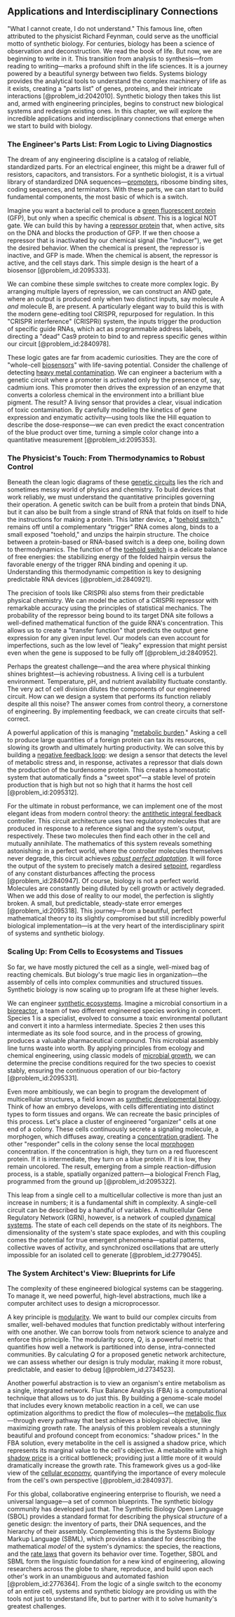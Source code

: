 ## Applications and Interdisciplinary Connections

"What I cannot create, I do not understand." This famous line, often attributed to the physicist Richard Feynman, could serve as the unofficial motto of synthetic biology. For centuries, biology has been a science of observation and deconstruction. We read the book of life. But now, we are beginning to write in it. This transition from analysis to synthesis—from reading to writing—marks a profound shift in the life sciences. It is a journey powered by a beautiful synergy between two fields. Systems biology provides the analytical tools to understand the complex machinery of life as it exists, creating a "parts list" of genes, proteins, and their intricate interactions [@problem_id:2042010]. Synthetic biology then takes this list and, armed with engineering principles, begins to construct new biological systems and redesign existing ones. In this chapter, we will explore the incredible applications and interdisciplinary connections that emerge when we start to build with biology.

### The Engineer's Parts List: From Logic to Living Diagnostics

The dream of any engineering discipline is a catalog of reliable, standardized parts. For an electrical engineer, this might be a drawer full of resistors, capacitors, and transistors. For a synthetic biologist, it is a virtual library of standardized DNA sequences—[promoters](@article_id:149402), ribosome binding sites, coding sequences, and terminators. With these parts, we can start to build fundamental components, the most basic of which is a switch.

Imagine you want a bacterial cell to produce a [green fluorescent protein](@article_id:186313) (GFP), but only when a specific chemical is *absent*. This is a logical NOT gate. We can build this by having a [repressor protein](@article_id:194441) that, when active, sits on the DNA and blocks the production of GFP. If we then choose a repressor that is inactivated by our chemical signal (the "inducer"), we get the desired behavior. When the chemical is present, the repressor is inactive, and GFP is made. When the chemical is absent, the repressor is active, and the cell stays dark. This simple design is the heart of a biosensor [@problem_id:2095333].

We can combine these simple switches to create more complex logic. By arranging multiple layers of repression, we can construct an AND gate, where an output is produced only when two distinct inputs, say molecule A *and* molecule B, are present. A particularly elegant way to build this is with the modern gene-editing tool CRISPR, repurposed for regulation. In this "CRISPR interference" (CRISPRi) system, the inputs trigger the production of specific guide RNAs, which act as programmable address labels, directing a "dead" Cas9 protein to bind to and repress specific genes within our circuit [@problem_id:2840978].

These logic gates are far from academic curiosities. They are the core of "whole-cell [biosensors](@article_id:181758)" with life-saving potential. Consider the challenge of detecting [heavy metal contamination](@article_id:200790). We can engineer a bacterium with a genetic circuit where a promoter is activated only by the presence of, say, cadmium ions. This promoter then drives the expression of an enzyme that converts a colorless chemical in the environment into a brilliant blue pigment. The result? A living sensor that provides a clear, visual indication of toxic contamination. By carefully modeling the kinetics of gene expression and enzymatic activity—using tools like the Hill equation to describe the dose-response—we can even predict the exact concentration of the blue product over time, turning a simple color change into a quantitative measurement [@problem_id:2095353].

### The Physicist's Touch: From Thermodynamics to Robust Control

Beneath the clean logic diagrams of these [genetic circuits](@article_id:138474) lies the rich and sometimes messy world of physics and chemistry. To build devices that work reliably, we must understand the quantitative principles governing their operation. A genetic switch can be built from a protein that binds DNA, but it can also be built from a single strand of RNA that folds on itself to hide the instructions for making a protein. This latter device, a "[toehold switch](@article_id:196622)," remains off until a complementary "trigger" RNA comes along, binds to a small exposed "toehold," and unzips the hairpin structure. The choice between a protein-based or RNA-based switch is a deep one, boiling down to thermodynamics. The function of the [toehold switch](@article_id:196622) is a delicate balance of free energies: the stabilizing energy of the folded hairpin versus the favorable energy of the trigger RNA binding and opening it up. Understanding this thermodynamic competition is key to designing predictable RNA devices [@problem_id:2840921].

The precision of tools like CRISPRi also stems from their predictable physical chemistry. We can model the action of a CRISPRi repressor with remarkable accuracy using the principles of statistical mechanics. The probability of the repressor being bound to its target DNA site follows a well-defined mathematical function of the guide RNA's concentration. This allows us to create a "transfer function" that predicts the output gene expression for any given input level. Our models can even account for imperfections, such as the low level of "leaky" expression that might persist even when the gene is supposed to be fully off [@problem_id:2840952].

Perhaps the greatest challenge—and the area where physical thinking shines brightest—is achieving robustness. A living cell is a turbulent environment. Temperature, pH, and nutrient availability fluctuate constantly. The very act of cell division dilutes the components of our engineered circuit. How can we design a system that performs its function reliably despite all this noise? The answer comes from control theory, a cornerstone of engineering. By implementing feedback, we can create circuits that self-correct.

A powerful application of this is managing "[metabolic burden](@article_id:154718)." Asking a cell to produce large quantities of a foreign protein can tax its resources, slowing its growth and ultimately hurting productivity. We can solve this by building a [negative feedback loop](@article_id:145447): we design a sensor that detects the level of metabolic stress and, in response, activates a repressor that dials down the production of the burdensome protein. This creates a homeostatic system that automatically finds a "sweet spot"—a stable level of protein production that is high but not so high that it harms the host cell [@problem_id:2095312].

For the ultimate in robust performance, we can implement one of the most elegant ideas from modern control theory: the [antithetic integral feedback](@article_id:190170) controller. This circuit architecture uses two regulatory molecules that are produced in response to a reference signal and the system's output, respectively. These two molecules then find each other in the cell and mutually annihilate. The mathematics of this system reveals something astonishing: in a perfect world, where the controller molecules themselves never degrade, this circuit achieves *[robust perfect adaptation](@article_id:151295)*. It will force the output of the system to precisely match a desired [setpoint](@article_id:153928), regardless of any constant disturbances affecting the process [@problem_id:2840947]. Of course, biology is not a perfect world. Molecules are constantly being diluted by cell growth or actively degraded. When we add this dose of reality to our model, the perfection is slightly broken. A small, but predictable, steady-state error emerges [@problem_id:2095318]. This journey—from a beautiful, perfect mathematical theory to its slightly compromised but still incredibly powerful biological implementation—is at the very heart of the interdisciplinary spirit of systems and synthetic biology.

### Scaling Up: From Cells to Ecosystems and Tissues

So far, we have mostly pictured the cell as a single, well-mixed bag of reacting chemicals. But biology's true magic lies in organization—the assembly of cells into complex communities and structured tissues. Synthetic biology is now scaling up to program life at these higher levels.

We can engineer [synthetic ecosystems](@article_id:197867). Imagine a microbial consortium in a [bioreactor](@article_id:178286), a team of two different engineered species working in concert. Species 1 is a specialist, evolved to consume a toxic environmental pollutant and convert it into a harmless intermediate. Species 2 then uses this intermediate as its sole food source, and in the process of growing, produces a valuable pharmaceutical compound. This microbial assembly line turns waste into worth. By applying principles from ecology and chemical engineering, using classic models of [microbial growth](@article_id:275740), we can determine the precise conditions required for the two species to coexist stably, ensuring the continuous operation of our bio-factory [@problem_id:2095331].

Even more ambitiously, we can begin to program the development of multicellular structures, a field known as [synthetic developmental biology](@article_id:195091). Think of how an embryo develops, with cells differentiating into distinct types to form tissues and organs. We can recreate the basic principles of this process. Let's place a cluster of engineered "organizer" cells at one end of a colony. These cells continuously secrete a signaling molecule, a morphogen, which diffuses away, creating a [concentration gradient](@article_id:136139). The other "responder" cells in the colony sense the local [morphogen](@article_id:271005) concentration. If the concentration is high, they turn on a red fluorescent protein. If it is intermediate, they turn on a blue protein. If it is low, they remain uncolored. The result, emerging from a simple reaction-diffusion process, is a stable, spatially organized pattern—a biological French Flag, programmed from the ground up [@problem_id:2095322].

This leap from a single cell to a multicellular collective is more than just an increase in numbers; it is a fundamental shift in complexity. A single-cell circuit can be described by a handful of variables. A multicellular Gene Regulatory Network (GRN), however, is a network of coupled [dynamical systems](@article_id:146147). The state of each cell depends on the state of its neighbors. The dimensionality of the system's state space explodes, and with this coupling comes the potential for true emergent phenomena—spatial patterns, collective waves of activity, and synchronized oscillations that are utterly impossible for an isolated cell to generate [@problem_id:2779045].

### The System Architect's View: Blueprints for Life

The complexity of these engineered biological systems can be staggering. To manage it, we need powerful, high-level abstractions, much like a computer architect uses to design a microprocessor.

A key principle is [modularity](@article_id:191037). We want to build our complex circuits from smaller, well-behaved modules that function predictably without interfering with one another. We can borrow tools from network science to analyze and enforce this principle. The modularity score, $Q$, is a powerful metric that quantifies how well a network is partitioned into dense, intra-connected communities. By calculating $Q$ for a proposed genetic network architecture, we can assess whether our design is truly modular, making it more robust, predictable, and easier to debug [@problem_id:2734523].

Another powerful abstraction is to view an organism's entire metabolism as a single, integrated network. Flux Balance Analysis (FBA) is a computational technique that allows us to do just this. By building a genome-scale model that includes every known metabolic reaction in a cell, we can use optimization algorithms to predict the flow of molecules—the [metabolic flux](@article_id:167732)—through every pathway that best achieves a biological objective, like maximizing growth rate. The analysis of this problem reveals a stunningly beautiful and profound concept from economics: "shadow prices." In the FBA solution, every metabolite in the cell is assigned a shadow price, which represents its marginal value to the cell's objective. A metabolite with a high [shadow price](@article_id:136543) is a critical bottleneck; providing just a little more of it would dramatically increase the growth rate. This framework gives us a god-like view of the [cellular economy](@article_id:275974), quantifying the importance of every molecule from the cell's own perspective [@problem_id:2840937].

For this global, collaborative engineering enterprise to flourish, we need a universal language—a set of common blueprints. The synthetic biology community has developed just that. The Synthetic Biology Open Language (SBOL) provides a standard format for describing the physical *structure* of a genetic design: the inventory of parts, their DNA sequences, and the hierarchy of their assembly. Complementing this is the Systems Biology Markup Language (SBML), which provides a standard for describing the mathematical *model* of the system's dynamics: the species, the reactions, and the [rate laws](@article_id:276355) that govern its behavior over time. Together, SBOL and SBML form the linguistic foundation for a new kind of engineering, allowing researchers across the globe to share, reproduce, and build upon each other's work in an unambiguous and automated fashion [@problem_id:2776364]. From the logic of a single switch to the economy of an entire cell, systems and synthetic biology are providing us with the tools not just to understand life, but to partner with it to solve humanity's greatest challenges.